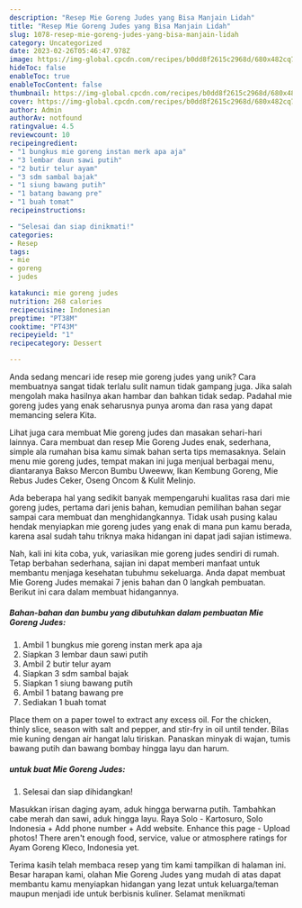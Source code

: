 ```yaml
---
description: "Resep Mie Goreng Judes yang Bisa Manjain Lidah"
title: "Resep Mie Goreng Judes yang Bisa Manjain Lidah"
slug: 1078-resep-mie-goreng-judes-yang-bisa-manjain-lidah
category: Uncategorized
date: 2023-02-26T05:46:47.978Z
image: https://img-global.cpcdn.com/recipes/b0dd8f2615c2968d/680x482cq70/mie-goreng-judes-foto-resep-utama.jpg
hideToc: false
enableToc: true
enableTocContent: false
thumbnail: https://img-global.cpcdn.com/recipes/b0dd8f2615c2968d/680x482cq70/mie-goreng-judes-foto-resep-utama.jpg
cover: https://img-global.cpcdn.com/recipes/b0dd8f2615c2968d/680x482cq70/mie-goreng-judes-foto-resep-utama.jpg
author: Admin
authorAv: notfound
ratingvalue: 4.5
reviewcount: 10
recipeingredient:
- "1 bungkus mie goreng instan merk apa aja"
- "3 lembar daun sawi putih"
- "2 butir telur ayam"
- "3 sdm sambal bajak"
- "1 siung bawang putih"
- "1 batang bawang pre"
- "1 buah tomat"
recipeinstructions:

- "Selesai dan siap dinikmati!"
categories:
- Resep
tags:
- mie
- goreng
- judes

katakunci: mie goreng judes 
nutrition: 268 calories
recipecuisine: Indonesian
preptime: "PT38M"
cooktime: "PT43M"
recipeyield: "1"
recipecategory: Dessert

---
```





Anda sedang mencari ide resep mie goreng judes yang unik? Cara membuatnya sangat tidak terlalu sulit namun tidak gampang juga. Jika salah mengolah maka hasilnya akan hambar dan bahkan tidak sedap. Padahal mie goreng judes yang enak seharusnya punya aroma dan rasa yang dapat memancing selera Kita.





Lihat juga cara membuat Mie goreng judes dan masakan sehari-hari lainnya. Cara membuat dan resep Mie Goreng Judes enak, sederhana, simple ala rumahan bisa kamu simak bahan serta tips memasaknya. Selain menu mie goreng judes, tempat makan ini juga menjual berbagai menu, diantaranya Bakso Mercon Bumbu Uweeww, Ikan Kembung Goreng, Mie Rebus Judes Ceker, Oseng Oncom &amp; Kulit Melinjo.

Ada beberapa hal yang sedikit banyak mempengaruhi kualitas rasa dari mie goreng judes, pertama dari jenis bahan, kemudian pemilihan bahan segar sampai cara membuat dan menghidangkannya. Tidak usah pusing kalau hendak menyiapkan mie goreng judes yang enak di mana pun kamu berada, karena asal sudah tahu triknya maka hidangan ini dapat jadi sajian istimewa.






Nah, kali ini kita coba, yuk, variasikan mie goreng judes sendiri di rumah. Tetap berbahan sederhana, sajian ini dapat memberi manfaat untuk membantu menjaga kesehatan tubuhmu sekeluarga. Anda dapat membuat Mie Goreng Judes memakai 7 jenis bahan dan 0 langkah pembuatan. Berikut ini cara dalam membuat hidangannya.

<!--inarticleads1-->

##### Bahan-bahan dan bumbu yang dibutuhkan dalam pembuatan Mie Goreng Judes:

1. Ambil 1 bungkus mie goreng instan merk apa aja
1. Siapkan 3 lembar daun sawi putih
1. Ambil 2 butir telur ayam
1. Siapkan 3 sdm sambal bajak
1. Siapkan 1 siung bawang putih
1. Ambil 1 batang bawang pre
1. Sediakan 1 buah tomat


Place them on a paper towel to extract any excess oil. For the chicken, thinly slice, season with salt and pepper, and stir-fry in oil until tender. Bilas mie kuning dengan air hangat lalu tiriskan. Panaskan minyak di wajan, tumis bawang putih dan bawang bombay hingga layu dan harum. 

<!--inarticleads2-->

#####  untuk buat Mie Goreng Judes:


1. Selesai dan siap dihidangkan!

Masukkan irisan daging ayam, aduk hingga berwarna putih. Tambahkan cabe merah dan sawi, aduk hingga layu. Raya Solo - Kartosuro, Solo Indonesia + Add phone number + Add website. Enhance this page - Upload photos! There aren&#39;t enough food, service, value or atmosphere ratings for Ayam Goreng Kleco, Indonesia yet. 

Terima kasih telah membaca resep yang tim kami tampilkan di halaman ini. Besar harapan kami, olahan Mie Goreng Judes yang mudah di atas dapat membantu kamu menyiapkan hidangan yang lezat untuk keluarga/teman maupun menjadi ide untuk berbisnis kuliner. Selamat menikmati
